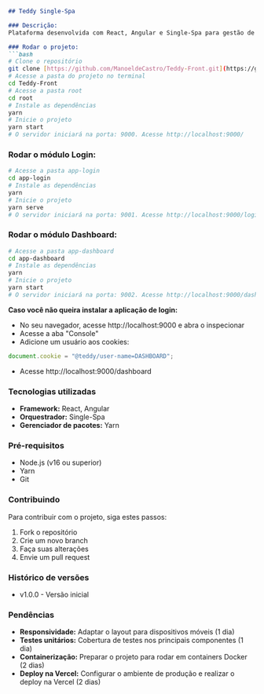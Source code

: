```markdown
## Teddy Single-Spa

### Descrição:
Plataforma desenvolvida com React, Angular e Single-Spa para gestão de parceiros e empresas externas.

### Rodar o projeto:
```bash
# Clone o repositório
git clone [https://github.com/ManoeldeCastro/Teddy-Front.git](https://github.com/ManoeldeCastro/Teddy-Front.git)
# Acesse a pasta do projeto no terminal
cd Teddy-Front
# Acesse a pasta root
cd root
# Instale as dependências
yarn
# Inicie o projeto
yarn start
# O servidor iniciará na porta: 9000. Acesse http://localhost:9000/
```

### Rodar o módulo Login:
```bash
# Acesse a pasta app-login
cd app-login
# Instale as dependências
yarn
# Inicie o projeto
yarn serve
# O servidor iniciará na porta: 9001. Acesse http://localhost:9000/login
```

### Rodar o módulo Dashboard:
```bash
# Acesse a pasta app-dashboard
cd app-dashboard
# Instale as dependências
yarn
# Inicie o projeto
yarn start
# O servidor iniciará na porta: 9002. Acesse http://localhost:9000/dashboard
```

**Caso você não queira instalar a aplicação de login:**

  * No seu navegador, acesse http://localhost:9000 e abra o inspecionar
  * Acesse a aba "Console"
  * Adicione um usuário aos cookies:

```javascript
document.cookie = "@teddy/user-name=DASHBOARD";
```

  * Acesse http://localhost:9000/dashboard

### Tecnologias utilizadas
* **Framework:** React, Angular
* **Orquestrador:** Single-Spa
* **Gerenciador de pacotes:** Yarn

### Pré-requisitos
* Node.js (v16 ou superior)
* Yarn
* Git

### Contribuindo
Para contribuir com o projeto, siga estes passos:
1. Fork o repositório
2. Crie um novo branch
3. Faça suas alterações
4. Envie um pull request

### Histórico de versões
* v1.0.0 - Versão inicial

### Pendências
* **Responsividade:** Adaptar o layout para dispositivos móveis (1 dia)
* **Testes unitários:** Cobertura de testes nos principais componentes (1 dia)
* **Containerização:** Preparar o projeto para rodar em containers Docker (2 dias)
* **Deploy na Vercel:** Configurar o ambiente de produção e realizar o deploy na Vercel (2 dias)
```
